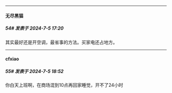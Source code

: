 ﻿
*****

####  无尽黑猫  
##### 54#       发表于 2024-7-5 17:20

其实最好还是开空调，最省事的方法。买家电还占地方。


*****

####  cfxiao  
##### 55#       发表于 2024-7-5 18:52

你白天上班啊，在商场混到10点再回家睡觉，开不了24小时

